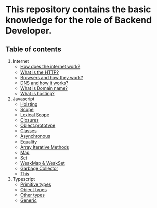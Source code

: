 # This repository contains the basic knowledge for the role of Backend Developer.

## Table of contents
1. Internet
   - [How does the internet work?](./internet/how-does-the-internet-work.md)
   - [What is the HTTP?](./internet/what-is-the-http.md)
   - [Browsers and how they work?](./internet/browsers-and-how-they-work.md)
   - [DNS and how it works?](./internet/dns-and-how-it-works.md)
   - [What is Domain name?](./internet/what-is-domain-name.md)
   - [What is hosting?](./internet/what-is-hosting.md)
2. Javascript
   - [Hoisting](./javascript/hoisting.md)
   - [Scope](./javascript/scope.md)
   - [Lexical Scope](./javascript/lexical-scope.md)
   - [Closures](./javascript/closure.md)
   - [Object.prototype](./javascript/object-prototype.md)
   - [Classes](./javascript/classes.md)
   - [Asynchronous](./javascript/asynchronous.md)
   - [Equality](./javascript/equality.md)
   - [Array Iterative Methods](./javascript/array-iterative-methods.md)
   - [Map](./javascript/map.md)
   - [Set](./javascript/set.md)
   - [WeakMap & WeakSet](./javascript/weakmap-weakset.md)
   - [Garbage Collector](./javascript/garbage-collector.md)
   - [This](./javascript/this.md)
3. Typescript
   - [Primitive types](./typescript/primitive-types.md)
   - [Object types](./typescript/object-types.md)
   - [Other types](./typescript/other-types.md)
   - [Generic](./typescript/generic.md)